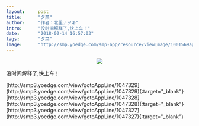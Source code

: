 ```yaml
---
layout:     post
title:      "夕菜"
author:     "作者：北里ナヲキ"
intro:      "没时间解释了,快上车！"
date:       "2018-02-14 16:57:03"
tags:       "夕菜"
image:      "http://smp.yoedge.com/smp-app/resource/viewImage/1001569appline.png"
---
```

<div style="text-align: center">
<p><img src="http://smp.yoedge.com/smp-app/resource/viewImage/1001569appline.png"/></p>
</div>
<p class="post-meta">
<span>没时间解释了,快上车！</span>
</p>
[http://smp3.yoedge.com/view/gotoAppLine/1047329](http://smp3.yoedge.com/view/gotoAppLine/1047329){:target="_blank"}
[http://smp3.yoedge.com/view/gotoAppLine/1047328](http://smp3.yoedge.com/view/gotoAppLine/1047328){:target="_blank"}
[http://smp3.yoedge.com/view/gotoAppLine/1047327](http://smp3.yoedge.com/view/gotoAppLine/1047327){:target="_blank"}



